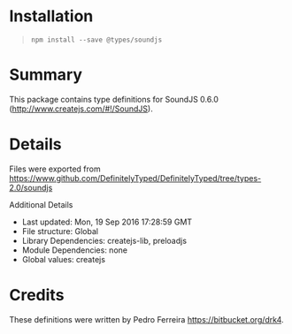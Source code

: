 # Installation
> `npm install --save @types/soundjs`

# Summary
This package contains type definitions for SoundJS 0.6.0 (http://www.createjs.com/#!/SoundJS).

# Details
Files were exported from https://www.github.com/DefinitelyTyped/DefinitelyTyped/tree/types-2.0/soundjs

Additional Details
 * Last updated: Mon, 19 Sep 2016 17:28:59 GMT
 * File structure: Global
 * Library Dependencies: createjs-lib, preloadjs
 * Module Dependencies: none
 * Global values: createjs

# Credits
These definitions were written by Pedro Ferreira <https://bitbucket.org/drk4>.

